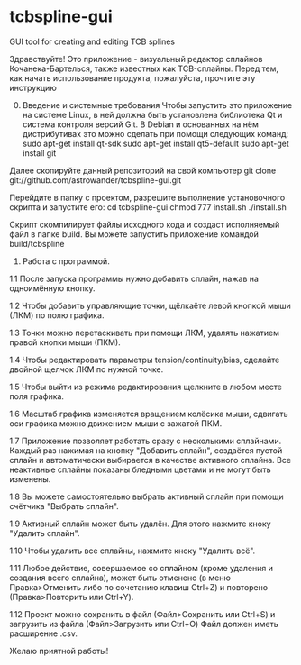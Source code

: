 # tcbspline-gui
GUI tool for creating and editing TCB splines

Здравствуйте! Это приложение - визуальный редактор сплайнов Кочанека-Бартелься, также известных как TCB-сплайны. 
Перед тем, как начать использование продукта, пожалуйста, прочтите эту инструкцию

0. Введение и системные требования
  Чтобы запустить это приложение на системе Linux, в ней должна быть установлена библиотека Qt и система контроля версий Git. 
  В Debian и основанных на нём дистрибутивах это можно сделать при помощи следующих команд:
    sudo apt-get install qt-sdk
    sudo apt-get install qt5-default
    sudo apt-get install git
  
  Далее скопируйте данный репозиторий на свой компьютер
    git clone git://github.com/astrowander/tcbspline-gui.git
  
  Перейдите в папку с проектом, разрешите выполнение установочного скрипта и запустите его:
    cd tcbspline-gui
    chmod 777 install.sh
    ./install.sh
    
  Скрипт скомпилирует файлы исходного кода и создаст исполняемый файл в папке build.
  Вы можете запустить приложение командой
    build/tcbspline
    
1. Работа с программой.

  1.1   После запуска программы нужно добавить сплайн, нажав на одноимённую кнопку.
  
  1.2   Чтобы добавить управляющие точки, щёлкаёте левой кнопкой мыши (ЛКМ) по полю графика. 
  
  1.3   Точки можно перетаскивать при помощи ЛКМ, удалять нажатием правой кнопки мыши (ПКМ).
  
  1.4   Чтобы редактировать параметры tension/continuity/bias, сделайте двойной щелчок ЛКМ по нужной точке.
  
  1.5   Чтобы выйти из режима редактирования щелкните в любом месте поля графика.
  
  1.6   Масштаб графика изменяется вращением колёсика мыши, сдвигать оси графика можно движением мыши с зажатой ПКМ.
  
  1.7   Приложение позволяет работать сразу с несколькими сплайнами. Каждый раз нажимая на кнопку "Добавить сплайн",
        создаётся пустой сплайн и автоматически выбирается в качестве активного сплайна. Все неактивные сплайны показаны 
        бледными цветами и не могут быть изменены. 
        
  1.8   Вы можете самостоятельно выбрать активный сплайн при помощи счётчика "Выбрать сплайн". 
  
  1.9   Активный сплайн может быть удалён. Для этого нажмите кноку "Удалить сплайн".
  
  1.10  Чтобы удалить все сплайны, нажмите кноку "Удалить всё".
  
  1.11  Любое действие, совершаемое со сплайном (кроме удаления и создания всего сплайна), может быть отменено 
        (в меню Правка>Отменить либо по сочетанию клавиш Ctrl+Z) и повторено (Правка>Повторить или Ctrl+Y).

  1.12  Проект можно сохранить в файл (Файл>Сохранить или Ctrl+S) и загрузить из файла (Файл>Загрузить или Ctrl+O) 
        Файл должен иметь расширение .csv.

Желаю приятной работы!
    

